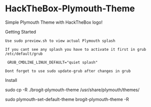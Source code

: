 # HackTheBox-Plymouth-Theme
Simple Plymouth Theme with HackTheBox logo!


Getting Started

    Use sudo preview.sh to view actual Plymouth splash

    If you cant see any splash you have to activate it first in grub /etc/default/grub

     GRUB_CMDLINE_LINUX_DEFAULT="quiet splash"

    Dont forget to use sudo update-grub after changes in grub

Install

sudo cp -R ./brogit-plymouth-theme /usr/share/plymouth/themes/


sudo plymouth-set-default-theme brogit-plymouth-theme -R
